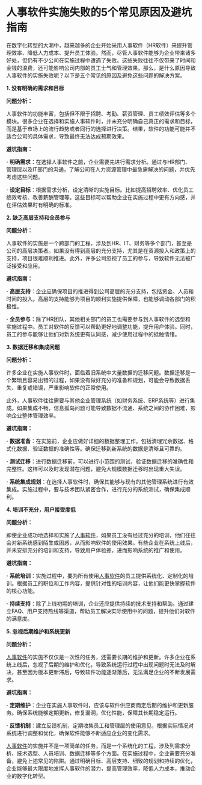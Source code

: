 
#  人事软件实施失败的5个常见原因及避坑指南


在数字化转型的大潮中，越来越多的企业开始采用人事软件（HR软件）来提升管理效率、降低人力成本、提升员工体验。然而，尽管人事软件能够为企业带来诸多好处，但仍有不少公司在实施过程中遭遇了失败。这些失败往往不仅带来了时间和金钱的浪费，还可能影响公司内部的员工士气和管理效果。那么，是什么原因导致人事软件的实施失败呢？以下是五个常见的原因及避免这些问题的解决方案。

**1. 没有明确的需求和目标**

**问题分析：**

人事软件的功能丰富，包括但不限于招聘、考勤、薪资管理、员工绩效评估等多个模块。很多企业在选择和实施人事软件时，并未充分明确自己真正的需求和目标，而是基于市场上的流行趋势或者同行的选择进行决策。结果，软件的功能可能并不适合公司的具体需求，导致最终无法达成预期效果。

**避坑指南：**

**·** **明确需求**：在选择人事软件之前，企业需要先进行需求分析。通过与HR部门、管理层以及IT部门的沟通，了解公司在人力资源管理中最急需解决的问题，并优先考虑这些问题。

**·** **设定目标**：根据需求分析，设定清晰的实施目标。比如提高招聘效率、优化员工绩效考核、改善薪酬管理等。这些目标可以帮助企业在实施过程中更有方向感，并在评估效果时有明确的标准。

**2. 缺乏高层支持和全员参与**

**问题分析：**

人事软件的实施是一个跨部门的工程，涉及到HR、IT、财务等多个部门，甚至是公司的高层决策者。如果没有得到高层的充分支持，尤其是在资源投入和政策上的支持，项目很难顺利推进。此外，许多公司忽视了员工的参与，导致软件无法被广泛接受和应用。

**避坑指南：**

**·** **高层支持**：企业应确保项目的推进得到公司高层的充分支持，包括资金、人员和时间的投入。高层的支持能够为项目的顺利实施提供保障，也能够调动各部门的积极性。

**·** **全员参与**：除了HR团队，其他相关部门的员工也需要参与到人事软件的选型和实施过程中。员工对软件的反馈可以帮助更好地调整功能，提升用户体验。同时，员工的参与能够让他们对新系统更有认同感，减少使用过程中的抵触情绪。

**3. 数据迁移和集成问题**

**问题分析：**

许多企业在实施人事软件时，面临着旧系统中大量数据的迁移问题。数据迁移是一个繁琐且容易出错的过程，如果没有做好充分的准备和规划，可能会导致数据丢失、重复或错误，严重影响软件的正常使用。

此外，人事软件往往需要与其他企业管理系统（如财务系统、ERP系统等）进行集成。如果集成不畅，信息孤岛问题可能导致数据不流通、系统之间的协作困难，影响企业整体管理效率。

**避坑指南：**

**·** **数据准备**：在实施前，企业应做好详细的数据整理工作。包括清理冗余数据、格式化数据、验证数据的准确性等。确保迁移到新系统的数据是清晰且可靠的。

**·** **测试迁移**：进行数据迁移前，可以进行小范围的测试，验证数据迁移的准确性和完整性。这样可以及时发现潜在问题，避免大规模数据迁移时出现重大失误。

**·** **系统集成规划**：在选择人事软件时，确保其能够与现有的其他管理系统进行有效集成。实施过程中，要与技术团队紧密合作，进行充分的系统测试，确保集成顺利。

**4. 培训不充分，用户接受度低**

**问题分析：**

即使企业成功地选择和实施了[人事软件](https://www.xinrenxinshi.com/)，如果员工没有经过充分的培训，他们往往会对新系统感到陌生或困惑，从而影响软件的使用效果。有些企业在系统上线后，并未安排充分的培训和支持，导致用户体验差，进而影响系统的推广和使用。

**避坑指南：**

**·** **系统培训**：实施过程中，要为所有使用[人事软件](https://www.xinrenxinshi.com/)的员工提供系统化、定制化的培训。根据员工的职位和工作内容，提供针对性的培训内容，让他们能更快掌握软件的核心功能。

**·** **持续支持**：除了上线初期的培训，企业还应提供持续的技术支持和帮助。通过建立FAQ、用户支持热线等渠道，帮助员工解决实际使用中的问题，提升他们对软件的满意度。

**5. 忽视后期维护和系统更新**

**问题分析：**

[人事软件](https://www.xinrenxinshi.com/)的实施不仅仅是一次性的任务，还需要长期的维护和更新。许多企业在系统上线后，忽视了后期的维护和优化，导致系统运行过程中出现问题时无法及时解决，甚至因为版本更新滞后，导致软件功能逐渐落后，无法满足企业的不断发展需求。

**避坑指南：**

**·** **定期维护**：企业在实施人事软件时，应该与软件供应商商定后期的维护和更新服务。确保系统能够定期更新，修复漏洞，优化性能，保障其长期稳定运行。

**·** **反馈机制**：建立反馈机制，定期收集员工和管理层的使用意见，根据实际情况对系统进行调整和优化，确保软件能够不断适应企业的变化需求。



[人事软件](https://www.xinrenxinshi.com/)的实施并不是一项简单的任务，而是一个系统化的工程，涉及到需求分析、技术选型、人员培训、数据迁移等多个方面。在实施过程中，企业需要充分准备，避免上述常见的陷阱。通过明确目标、高层支持、细致的规划和持续的优化，企业能够最大限度地发挥人事软件的潜力，提高管理效率，降低人力成本，推动企业的数字化转型。